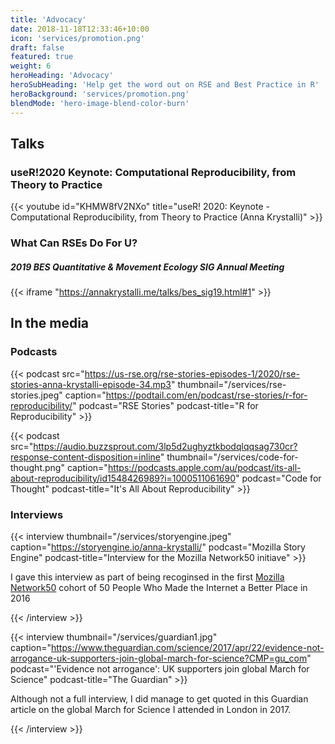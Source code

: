 ```yaml
---
title: 'Advocacy'
date: 2018-11-18T12:33:46+10:00
icon: 'services/promotion.png'
draft: false
featured: true
weight: 6
heroHeading: 'Advocacy'
heroSubHeading: 'Help get the word out on RSE and Best Practice in R'
heroBackground: 'services/promotion.png'
blendMode: 'hero-image-blend-color-burn'
---
```



## Talks

### useR!2020 Keynote: Computational Reproducibility, from Theory to Practice

{{< youtube id="KHMW8fV2NXo" title="useR! 2020: Keynote - Computational Reproducibility, from Theory to Practice (Anna Krystalli)" >}}


### What Can RSEs Do For U?
##### 2019 BES Quantitative & Movement Ecology SIG Annual Meeting



{{< iframe "https://annakrystalli.me/talks/bes_sig19.html#1" >}}


## In the media

### Podcasts

{{< podcast src="https://us-rse.org/rse-stories-episodes-1/2020/rse-stories-anna-krystalli-episode-34.mp3"
thumbnail="/services/rse-stories.jpeg" caption="https://podtail.com/en/podcast/rse-stories/r-for-reproducibility/" podcast="RSE Stories" podcast-title="R for Reproducibility" >}}


{{< podcast src="https://audio.buzzsprout.com/3lp5d2ughyztkbodqlqqsag730cr?response-content-disposition=inline"
thumbnail="/services/code-for-thought.png" 
caption="https://podcasts.apple.com/au/podcast/its-all-about-reproducibility/id1548426989?i=1000511061690" 
podcast="Code for Thought" 
podcast-title="It's All About Reproducibility" >}}

### Interviews



{{< interview 
thumbnail="/services/storyengine.jpeg" 
caption="https://storyengine.io/anna-krystalli/" 
podcast="Mozilla Story Engine" 
podcast-title="Interview for the Mozilla Network50 initiave" >}}

I gave this interview as part of being recoginsed in the first [Mozilla Network50](https://foundation.mozilla.org/en/blog/network-50/) cohort of 50 People Who Made the Internet a Better Place in 2016

{{< /interview >}}



{{< interview 
thumbnail="/services/guardian1.jpg" 
caption="https://www.theguardian.com/science/2017/apr/22/evidence-not-arrogance-uk-supporters-join-global-march-for-science?CMP=gu_com" 
podcast="'Evidence not arrogance': UK supporters join global March for Science" 
podcast-title="The Guardian" >}}

Although not a full interview, I did manage to get quoted in this Guardian article on the global March for Science I attended in London in 2017.

{{< /interview >}}
